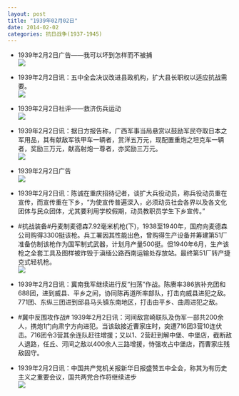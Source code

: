```yaml
---
layout: post
title: "1939年02月02日"
date: 2014-02-02
categories: 抗日战争(1937-1945)
---
```


<meta name="referrer" content="no-referrer" />

- 1939年2月2日广告——我可以坏到怎样而不被捕 <br/><img src="https://ww2.sinaimg.cn/large/aca367d8jw1ed5dva5tsyj205k0l8wfv.jpg" />

- 1939年2月2日讯：五中全会决议改进县政机构，扩大县长职权以适应抗战需要。 <br/><img src="https://ww2.sinaimg.cn/large/aca367d8jw1ed5c4ye6l4j203l0bjdgd.jpg" />

- 1939年2月2日社评——救济伤兵运动 <br/><img src="https://ww2.sinaimg.cn/large/aca367d8jw1ed5aepu6xlj20nb0xr4hf.jpg" />

- 1939年2月2日讯：据日方报告称，广西军事当局悬赏以鼓励军民夺取日本之军用品，其有献敌军铁甲车一辆者，赏洋五万元，现配置重炮之坦克车一辆者，奖励三万元，献高射炮一尊者，亦奖励三万元。 <br/><img src="https://ww1.sinaimg.cn/large/aca367d8jw1ed51qc37kdj206z05tt9a.jpg" />

- 1939年2月2日广告 <br/><img src="https://ww1.sinaimg.cn/large/aca367d8jw1ed4wjhmkzgj206s0h00ts.jpg" />

- 1939年2月2日讯：陈诚在重庆招待记者，谈扩大兵役动员，称兵役动员重在宣传，而宣传重在下乡，“为使宣传普遍深入，必须动员社会各界以及各文化团体与民众团体，尤其要利用学校假期，动员教职员学生下乡宣传。” 

- #抗战装备#丹麦制麦德森7.92毫米机枪(下)，1938至1940年，国府向麦德森公司购得3300挺该枪。兵工署因其性能出色，曾购得生产设备并筹建第51厂准备仿制该枪作为国军制式武器，计划月产量500挺。但1940年6月，生产该枪之全套工具及图样被炸毁于滇缅公路西南运输处存放站。最终第51厂转产捷克式轻机枪。 <br/><img src="https://ww2.sinaimg.cn/large/aca367d8jw1ed4t1o9z3uj207z0ei76a.jpg" />

- 1939年2月2日讯：冀南我军继续进行反“扫荡”作战。陈赓率386旅补充团和688团，进到威县、平乡之间，协同陈再道所率部队，打击向威县进犯之敌。771团、东纵三团进到邱县马头镇东南地区，打击由平乡、曲周进犯之敌。 

- #冀中反围攻作战# 1939年2月2日讯：河间敌宫崎联队及伪军一部共200余人，携炮1门向肃宁方向进犯。当该敌接近曹家庄时，突遭716团3营10连伏击。716团令3营其余连队赶往增援；又以1、2营赶到解中堡、中堡店，截断敌人退路，任丘、河间之敌以400余人三路增援，恃强攻占中堡店，而曹家庄残敌固守。 

- 1939年2月2日讯：中国共产党机关报新华日报盛赞五中全会，称其为有历史主义之重要会议，国共两党合作将继续进步 <br/><img src="https://ww2.sinaimg.cn/large/aca367d8jw1ed4nupiztoj20dr05zjsv.jpg" />

